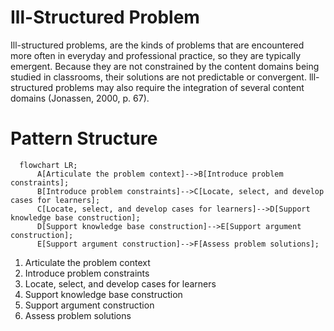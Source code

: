 # Ill-Structured Problem
Ill-structured problems, are the kinds of problems that are encountered more often in everyday and professional practice, so they are typically emergent. Because they are not constrained by the content domains being studied in classrooms, their solutions are not predictable or convergent. lll-structured problems may also require the integration of several content domains (Jonassen, 2000, p. 67).
# Pattern Structure

```mermaid
  flowchart LR;
      A[Articulate the problem context]-->B[Introduce problem constraints];
      B[Introduce problem constraints]-->C[Locate, select, and develop cases for learners];
      C[Locate, select, and develop cases for learners]-->D[Support knowledge base construction];
      D[Support knowledge base construction]-->E[Support argument construction];
      E[Support argument construction]-->F[Assess problem solutions];
```
1. Articulate the problem context
2. Introduce problem constraints
3. Locate, select, and develop cases for learners 
4. Support knowledge base construction
5. Support argument construction
6. Assess problem solutions